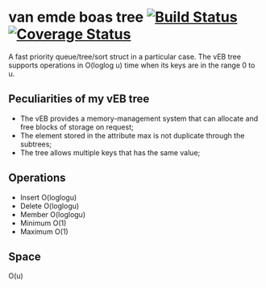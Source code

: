 van emde boas tree [![Build Status](https://travis-ci.org/diogomg/van-emde-boas-tree.svg?branch=priority_queue)](https://travis-ci.org/diogomg/van-emde-boas-tree) [![Coverage Status](https://coveralls.io/repos/diogomg/van-emde-boas-tree/badge.svg?branch=priority_queue)](https://coveralls.io/r/diogomg/van-emde-boas-tree?branch=priority_queue)
==================

A fast priority queue/tree/sort struct in a particular case. The vEB tree supports operations in O(loglog u) time when its keys are in the range 0 to u.

Peculiarities of my vEB tree
-----------------------------
- The vEB provides a memory-management system that can allocate and free blocks of storage on request;
- The element stored in the attribute max is not duplicate through the subtrees;
- The tree allows multiple keys that has the same value;

Operations
----------

- Insert      O(loglogu)
- Delete      O(loglogu)
- Member      O(loglogu)
- Minimum     O(1)
- Maximum     O(1)

Space
-----
O(u)
